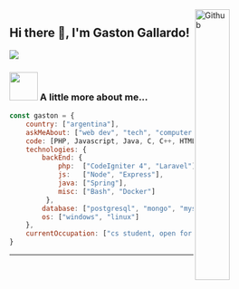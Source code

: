 <img width="35%" align="right" alt="Github" src="https://user-images.githubusercontent.com/48678280/88862734-4903af80-d201-11ea-968b-9c939d88a37c.gif" />

## Hi there 👋, I'm Gaston Gallardo!

<!--[![](https://img.shields.io/badge/LinkedIn-Gaston-blue)]()-->
[![](https://img.shields.io/badge/Gmail-gasgallardo97@gmail.com-red)](mailto:gasgallardo97@gmail.com)

### <img src="https://media.giphy.com/media/VgCDAzcKvsR6OM0uWg/giphy.gif" width="50"> A little more about me...  

```javascript
const gaston = {
    country: ["argentina"],
    askMeAbout: ["web dev", "tech", "computer networking"],
    code: [PHP, Javascript, Java, C, C++, HTML, CSS, Haskell],
    technologies: {
        backEnd: {
            php:  ["CodeIgniter 4", "Laravel"],
            js:   ["Node", "Express"],
            java: ["Spring"],
            misc: ["Bash", "Docker"]
         },
        database: ["postgresql", "mongo", "mysql"],
        os: ["windows", "linux"]
    },
    currentOccupation: ["cs student, open for job opportunities"],
}
```
---
